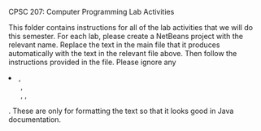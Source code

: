 CPSC 207: Computer Programming
Lab Activities

This folder contains instructions for all of the lab activities that we will do
this semester. For each lab, please create a NetBeans project with the relevant
name. Replace the text in the main file that it produces automatically with the
text in the relevant file above. Then follow the instructions provided in the 
file. Please ignore any <li>, <ol>, <br/>, </li>, </ol>. These are only for
formatting the text so that it looks good in Java documentation.